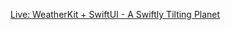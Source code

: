 [Live: WeatherKit + SwiftUI - A Swiftly Tilting Planet](https://www.youtube.com/live/H-CoW6Eurzo?si=3Kfok9Z-PQGxtWeL)
